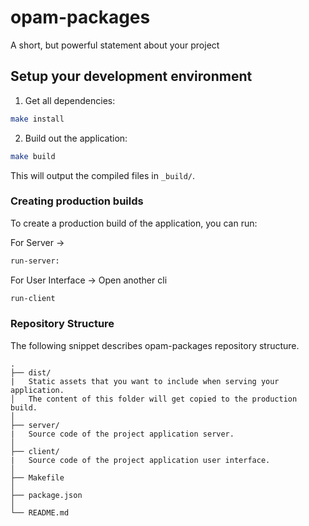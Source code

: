 # opam-packages

A short, but powerful statement about your project

## Setup your development environment
1. Get all dependencies:

```bash
make install
```

2. Build out the application:

```bash
make build
```
This will output the compiled files in `_build/`.

### Creating production builds

To create a production build of the application, you can run:

For Server ->
```bash
run-server:
```

For User Interface ->
Open another cli
```bash
run-client
```

### Repository Structure

The following snippet describes opam-packages repository structure.

```text
.
├── dist/
|   Static assets that you want to include when serving your application.
│   The content of this folder will get copied to the production build.
│
├── server/
|   Source code of the project application server.
│
├── client/
|   Source code of the project application user interface.
│
├── Makefile
│
├── package.json
│
└── README.md
